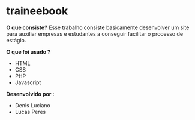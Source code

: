 # traineebook

<strong>O que consiste?</strong>
Esse trabalho consiste basicamente desenvolver um site para auxiliar empresas e estudantes a conseguir facilitar o processo de estágio.

<strong>O que foi usado ?</strong>
- HTML
- CSS
- PHP
- Javascript

<strong>Desenvolvido por :</strong>
- Denis Luciano
- Lucas Peres
